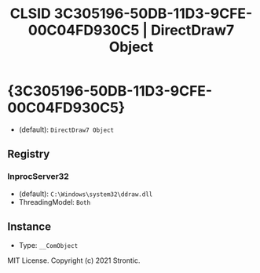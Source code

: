 ﻿---
title: "CLSID 3C305196-50DB-11D3-9CFE-00C04FD930C5 | DirectDraw7 Object"
excerpt: What is COM-Object CLSID 3C305196-50DB-11D3-9CFE-00C04FD930C5?
---

# {3C305196-50DB-11D3-9CFE-00C04FD930C5}

* (default): `DirectDraw7 Object`

## Registry


### InprocServer32

* (default): `C:\Windows\system32\ddraw.dll`
* ThreadingModel: `Both`

## Instance

* Type: `__ComObject`

MIT License. Copyright (c) 2021 Strontic.


